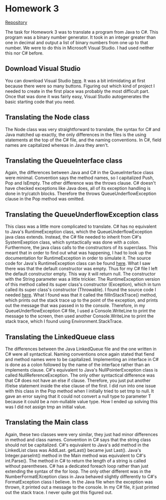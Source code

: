 # Homework 3

[Repository](https://github.com/jhammett15/jhammett15.github.io) 

The task for Homework 3 was to translate a program from Java to C#. This program was a binary number generator. It took in an integer greater than one in decimal and output a list of binary numbers from one up to that number. We were to do this in Microsoft Visual Studio. I had used neither this nor C# before.

## Download Visual Studio

You can download Visual Studio [here](https://visualstudio.microsoft.com/). It was a bit intimidating at first because there were so many buttons. Figuring out which kind of project I needed to create in the first place was probably the most difficult part. Once that was done it was fairly easy, Visual Studio autogenerates the basic starting code that you need. 

## Translating the Node class

The Node class was very straightforward to translate, the syntax for C# and Java matched up exactly, the only differences in the files is the using statements at the top of the C# file, and the naming conventions. In C#, field names are capitalized whereas in Java they aren't. 

## Translating the QueueInterface class

Again, the differences between Java and C# in the QueueInterface class were minimal. Convention says the method names, so I capitalized Push, Pop and IsEmpty. The other difference was the throws clause. C# doesn't have checked exceptions like Java does, all of its exception handling is done in try/catch blocks. Therefore the throws QueueUnderflowException clause in the Pop method was omitted.

## Translating the QueueUnderflowException class

This class was a little more complicated to translate. C# has no equivalent to Java's RuntimeException class, which the QueueUnderflowException java class extends. Instead, the C# file needed to inherit from C#'s SystemExeption class, which syntactically was done with a colon. Furthermore, the java class calls to the constructors of its superclass. This meant that in order to find out what was happening, I had to look up the documentation for RuntimeException in order to simulate it. The source code for Java's RuntimeException class can be found [here](http://developer.classpath.org/doc/java/lang/RuntimeException-source.html). What I saw there was that the default constructor was empty. Thus for my C# file I left the default constructor empty. This way it will return null. The constructor with the String parameter was a little trickier.  The RuntimeException version of this method called its super class's constructor (Exception), which in turn called its super class's constructor (Throwable). I found the source code I needed [here](http://developer.classpath.org/doc/java/lang/Throwable-source.html). What I found was that it called the fillInStackTrace() method, which prints out the stack trace up to the point of the exception, and prints out the message that was passed in to the console. Therefore, in my QueueUnderflowException C# file, I used a Console.WriteLine to print the message to the screen, then used another Console.WriteLine to print the stack trace, which I found using Environment.StackTrace.

## Translating the LinkedQueue class

The differences between the Java LinkedQueue file and the one written in C# were all syntactical. Naming conventions once again stated that fiend and method names were to be capitalized. Implementing an interface in C# is done as a colon followed by the name of the interface rather than an implements clause. C#'s equivalent to Java's NullPointerException class is called NullReferenceException.  The only other syntactical difference was that C# does not have an else if clause. Therefore, you just put another if/else statement inside the else clause of the first. I did run into one issue with this class in the Pop method when I initially tried to set tmp to null. It gave an error saying that it could not convert a null type to parameter T because it could be a non-nullable value type. How I ended up solving this was I did not assign tmp an initial value.

## Translating the Main class

Again, these two classes were very similar, they just had minor differences in method and class names. Convention in C# says that the string class should not be capitalized. C#'s equivalent to Java's add method in the LinkedList class was AddLast. getLast() became just Last(). Java's Integer.parseInt() method in the Main method was equivalent to C#'s int.Parse(). The method in C# to return the length of a string is called without parentheses. C# has a dedicated foreach loop rather than just extending the syntax of the for loop. The only other different was in the NumberFormatEXception class in Java behaved slightly differently to C#'s FormatException class I believe. In the Java file when the exception was thrown, it printed out a message to the console. In my C# file, it just printed out the stack trace. I never quite got this figured out.